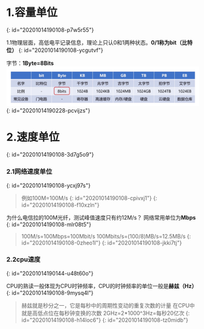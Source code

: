 # 1.容量单位
{: id="20201014190108-p7w5r55"}

1.1物理层面，高低电平记录信息，理论上只认0和1两种状态。**0/1称为bit（比特位）**
{: id="20201014190108-ycgutvf"}

字节：**1Byte=8Bits**![1.png](assets/20201014190109-som9ocu.png "1.png")
{: id="20201014190228-pcvijzs"}

# 2.速度单位
{: id="20201014190108-3d7g5o9"}

### 2.1网络速度单位
{: id="20201014190108-ycxj97s"}

> 例如100M=100M/s
> {: id="20201014190108-cpivxj1"}
{: id="20201014190108-f10xzln"}

为什么电信拉的100M光纤，测试峰值速度只有约12M/s？
网络常用单位为**Mbps**
{: id="20201014190108-mlr08t5"}

> 100M/s=100Mbps=100Mbit/s
> 100Mbits/s=(100/8)MB/s=12.5MB/s
> {: id="20201014190108-0zheo1l"}
{: id="20201014190108-jkki7tj"}

### 2.2cpu速度
{: id="20201014190144-u48t60o"}

CPU的熟读一般体现为CPU时钟频率，CPU的时钟频率的单位一般是**赫兹（Hz）**
{: id="20201014190108-9mysq4l"}

> 赫兹就是秒分之一，它是每秒中的周期性变动的重复次数的计量
> 在CPU中就是高低点位在每秒钟变换的次数
> 2GHz=2*1000^3Hz=每秒20亿次
> {: id="20201014190108-h14loc6"}
{: id="20201014190108-tz0midb"}
